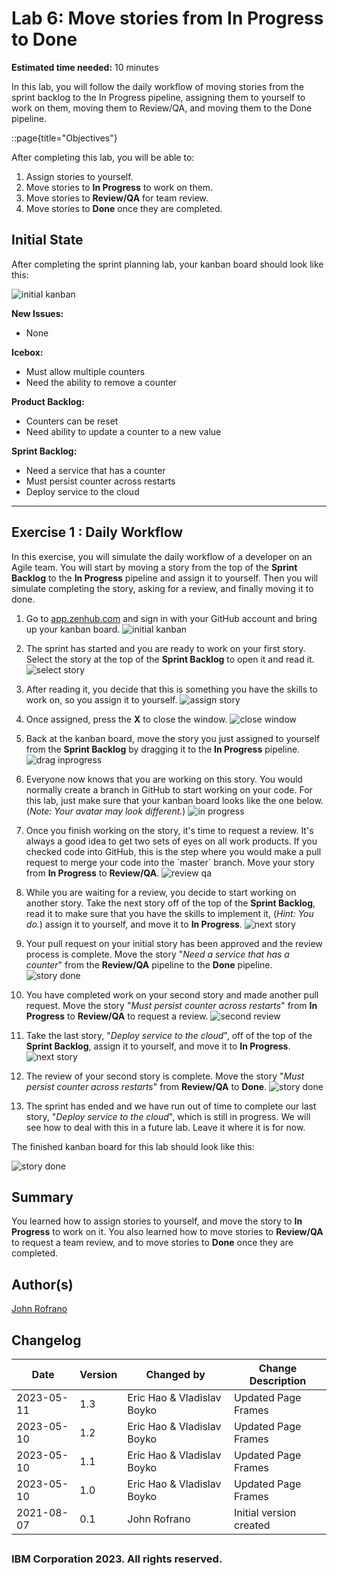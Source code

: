 # Lab 6: Move stories from In Progress to Done

**Estimated time needed:** 10 minutes

In this lab, you will follow the daily workflow of moving stories from the sprint backlog to the In Progress pipeline, assigning them to yourself to work on them, moving them to Review/QA, and moving them to the Done pipeline.

::page{title&#x3D;&quot;Objectives&quot;}

After completing this lab, you will be able to:

1. Assign stories to yourself.
1. Move stories to **In Progress** to work on them.
1. Move stories to **Review/QA** for team review.
1. Move stories to **Done** once they are completed.

## Initial State

After completing the sprint planning lab, your kanban board should look like this:

![initial kanban](https://cf-courses-data.s3.us.cloud-object-storage.appdomain.cloud/IBM-CD0116EN-SkillsNetwork/labs/module_3/lab_6/images/lab6-initial-kanban-board.png)

**New Issues:**

- None

**Icebox:**

- Must allow multiple counters
- Need the ability to remove a counter

**Product Backlog:**

- Counters can be reset
- Need ability to update a counter to a new value

**Sprint Backlog:**

- Need a service that has a counter
- Must persist counter across restarts
- Deploy service to the cloud

---

## Exercise 1 : Daily Workflow

In this exercise, you will simulate the daily workflow of a developer on an Agile team. You will start by moving a story from the top of the **Sprint Backlog** to the **In Progress** pipeline and assign it to yourself. Then you will simulate completing the story, asking for a review, and finally moving it to done.

1. Go to [app.zenhub.com](http://app.zenhub.com/?utm_medium&#x3D;Exinfluencer&amp;utm_source&#x3D;Exinfluencer&amp;utm_content&#x3D;000026UJ&amp;utm_term&#x3D;10006555&amp;utm_id&#x3D;NA-SkillsNetwork-Channel-SkillsNetworkCoursesIBMCD0116ENSkillsNetwork857-2023-01-01) and sign in with your GitHub account and bring up your kanban board.
    ![initial kanban](https://cf-courses-data.s3.us.cloud-object-storage.appdomain.cloud/IBM-CD0116EN-SkillsNetwork/labs/module_3/lab_6/images/lab6-initial-kanban-board.png)

1. The sprint has started and you are ready to work on your first story. Select the story at the top of the **Sprint Backlog** to open it and read it.
    ![select story](https://cf-courses-data.s3.us.cloud-object-storage.appdomain.cloud/IBM-CD0116EN-SkillsNetwork/labs/module_3/lab_6/images/lab6-select-first-story.png)

1. After reading it, you decide that this is something you have the skills to work on, so you assign it to yourself.
    ![assign story](https://cf-courses-data.s3.us.cloud-object-storage.appdomain.cloud/IBM-CD0116EN-SkillsNetwork/labs/module_3/lab_6/images/lab6-assign-story.png)

1. Once assigned, press the **X** to close the window.
    ![close window](https://cf-courses-data.s3.us.cloud-object-storage.appdomain.cloud/IBM-CD0116EN-SkillsNetwork/labs/module_3/lab_6/images/lab6-assign-self.png)

1. Back at the kanban board, move the story you just assigned to yourself from the **Sprint Backlog** by dragging it to the **In Progress** pipeline.
    ![drag inprogress](https://cf-courses-data.s3.us.cloud-object-storage.appdomain.cloud/IBM-CD0116EN-SkillsNetwork/labs/module_3/lab_6/images/lab6-drag-to-inprogress.png)

1. Everyone now knows that you are working on this story. You would normally create a branch in GitHub to start working on your code. For this lab, just make sure that your kanban board looks like the one below. (*Note: Your avatar may look different.*)
    ![in progress](https://cf-courses-data.s3.us.cloud-object-storage.appdomain.cloud/IBM-CD0116EN-SkillsNetwork/labs/module_3/lab_6/images/lab6-first-story-inprogress.png)

1. Once you finish working on the story, it&#x27;s time to request a review. It&#x27;s always a good idea to get two sets of eyes on all work products. If you checked code into GitHub, this is the step where you would make a pull request to merge your code into the &#x60;master&#x60; branch. Move your story from **In Progress** to **Review/QA**.
    ![review qa](https://cf-courses-data.s3.us.cloud-object-storage.appdomain.cloud/IBM-CD0116EN-SkillsNetwork/labs/module_3/lab_6/images/lab6-first-story-review.png)

1. While you are waiting for a review, you decide to start working on another story. Take the next story off of the top of the **Sprint Backlog**, read it to make sure that you have the skills to implement it, (*Hint: You do.*) assign it to yourself, and move it to **In Progress**.
    ![next story](https://cf-courses-data.s3.us.cloud-object-storage.appdomain.cloud/IBM-CD0116EN-SkillsNetwork/labs/module_3/lab_6/images/lab6-next-story.png)

1. Your pull request on your initial story has been approved and the review process is complete. Move the story &quot;*Need a service that has a counter*&quot; from the **Review/QA** pipeline to the **Done** pipeline.
    ![story done](https://cf-courses-data.s3.us.cloud-object-storage.appdomain.cloud/IBM-CD0116EN-SkillsNetwork/labs/module_3/lab_6/images/lab6-first-story-done.png)

1. You have completed work on your second story and made another pull request. Move the story &quot;*Must persist counter across restarts*&quot; from **In Progress** to **Review/QA** to request a review.
    ![second review](https://cf-courses-data.s3.us.cloud-object-storage.appdomain.cloud/IBM-CD0116EN-SkillsNetwork/labs/module_3/lab_6/images/lab6-second-story-review.png)

1. Take the last story, &quot;*Deploy service to the cloud*&quot;, off of the top of the **Sprint Backlog**, assign it to yourself, and move it to **In Progress**.
    ![next story](https://cf-courses-data.s3.us.cloud-object-storage.appdomain.cloud/IBM-CD0116EN-SkillsNetwork/labs/module_3/lab_6/images/lab6-last-story-inprogress.png)

1. The review of your second story is complete. Move the story &quot;*Must persist counter across restarts*&quot; from **Review/QA** to **Done**.
    ![story done](https://cf-courses-data.s3.us.cloud-object-storage.appdomain.cloud/IBM-CD0116EN-SkillsNetwork/labs/module_3/lab_6/images/lab6-second-story-done.png)

1. The sprint has ended and we have run out of time to complete our last story, &quot;*Deploy service to the cloud*&quot;, which is still in progress. We will see how to deal with this in a future lab. Leave it where it is for now.

The finished kanban board for this lab should look like this:

![story done](https://cf-courses-data.s3.us.cloud-object-storage.appdomain.cloud/IBM-CD0116EN-SkillsNetwork/labs/module_3/lab_6/images/lab6-finished-kanban.png)

## Summary

You learned how to assign stories to yourself, and move the story to **In Progress** to work on it. You also learned how to move stories to **Review/QA** to request a team review, and to move stories to **Done** once they are completed.

## Author(s)

[John Rofrano](https://www.coursera.org/instructor/johnrofrano?utm_medium&#x3D;Exinfluencer&amp;utm_source&#x3D;Exinfluencer&amp;utm_content&#x3D;000026UJ&amp;utm_term&#x3D;10006555&amp;utm_id&#x3D;NA-SkillsNetwork-Channel-SkillsNetworkCoursesIBMCD0116ENSkillsNetwork857-2023-01-01)

## Changelog
| Date | Version | Changed by | Change Description |
|------|--------|--------|---------|
|2023-05-11| 1.3 | Eric Hao &amp; Vladislav Boyko | Updated Page Frames |
|2023-05-10| 1.2 | Eric Hao &amp; Vladislav Boyko | Updated Page Frames |
|2023-05-10| 1.1 | Eric Hao &amp; Vladislav Boyko | Updated Page Frames |
|2023-05-10| 1.0 | Eric Hao &amp; Vladislav Boyko | Updated Page Frames |
| 2021-08-07 | 0.1 | John Rofrano | Initial version created |
## <h3 style="align:center;">IBM Corporation 2023. All rights reserved. <h3>
